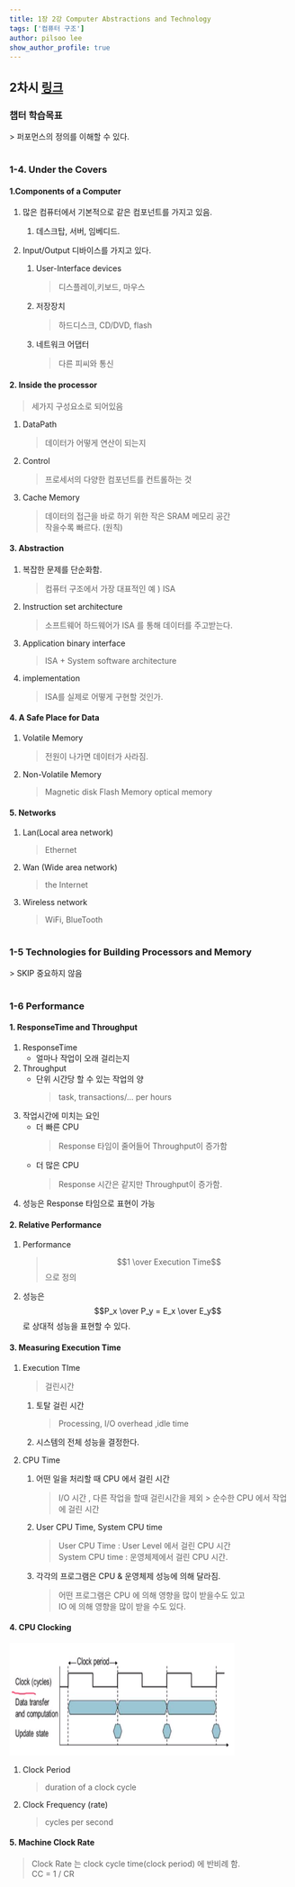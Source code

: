 ```yaml
---
title: 1장 2강 Computer Abstractions and Technology
tags: ['컴퓨터 구조']
author: pilsoo lee
show_author_profile: true
---
```



<h2>2차시 <a href="http://www.kocw.net/home/cview.do?lid=83030621fe62e08e">링크</a></h2>

<h3>챕터 학습목표</h3>
> 퍼포먼스의 정의를 이해할 수 있다.

#

<h3>1-4. Under the Covers</h3>
<h4>1.Components of a Computer</h4>

1.  많은 컴퓨터에서 기본적으로 같은 컴포넌트를 가지고 있음.
    1. 데스크탑, 서버, 임베디드.
    
2. Input/Output 디바이스를 가지고 있다.

    1. User-Interface devices
        > 디스플레이,키보드, 마우스
    2. 저장장치
        > 하드디스크, CD/DVD, flash
    3. 네트워크 어댑터
        > 다른 피씨와 통신
        
<h4>2. Inside the processor</h4>

> 세가지 구성요소로 되어있음
1. DataPath
    > 데이터가 어떻게 연산이 되는지
2. Control
    > 프로세서의 다양한 컴포넌트를 컨트롤하는 것
3. Cache Memory
    > 데이터의 접근을 바로 하기 위한 작은 SRAM 메모리 공간  
    작을수록 빠르다. (원칙)
        
    
<h4>3. Abstraction</h4>

1. 복잡한 문제를 단순화함.  
    > 컴퓨터 구조에서 가장 대표적인 예 ) ISA
2.  Instruction set architecture
    > 소프트웨어 하드웨어가 ISA 를 통해 데이터를 주고받는다.
3. Application binary interface
    > ISA + System software architecture
4. implementation
    > ISA를 실제로 어떻게 구현할 것인가.

<h4>4. A Safe Place for Data</h4>

1. Volatile Memory
    > 전원이 나가면 데이터가 사라짐.
2. Non-Volatile Memory
    > Magnetic disk
    > Flash Memory
    > optical memory

<h4>5. Networks </h4>

1. Lan(Local area network)
    > Ethernet
2. Wan (Wide area network)
    > the Internet
3. Wireless network
    > WiFi, BlueTooth
    
#
 
<h3>1-5 Technologies for Building Processors and Memory</h3>
> SKIP 중요하지 않음

#

<h3>1-6 Performance</h3>

<h4>1. ResponseTime and Throughput</h4>

1. ResponseTime
    - 얼마나 작업이 오래 걸리는지
2. Throughput
    - 단위 시간당 할 수 있는 작업의 양
        >task, transactions/... per hours
3. 작업시간에 미치는 요인
    - 더 빠른 CPU
        > Response 타임이 줄어들어 Throughput이 증가함
    - 더 많은 CPU
        > Response 시간은 같지만 Throughput이 증가함.
4. 성능은 Response 타임으로 표현이 가능
    
<h4>2. Relative Performance</h4>

1. Performance
    > $$1 \over Execution Time$$ 으로 정의
2. 성능은 $$P_x \over P_y = E_x \over E_y$$로 상대적 성능을 표현할 수 있다.

<h4>3. Measuring Execution Time</h4>

1. Execution TIme
    > 걸린시간
    1. 토탈 걸린 시간
        > Processing, I/O overhead ,idle time
    2. 시스템의 전체 성능을 결정한다.
    
2. CPU Time
    1. 어떤 일을 처리할 때 CPU 에서 걸린 시간
        > I/O 시간 , 다른 작업을 할때 걸린시간을 제외 > 순수한 CPU 에서 작업에 걸린 시간
    2. User CPU Time, System CPU time
        > User CPU Time : User Level 에서 걸린 CPU 시간  
         System CPU time : 운영체제에서 걸린 CPU 시간.
    3. 각각의 프로그램은 CPU & 운영체제 성능에 의해 달라짐.
        > 어떤 프로그램은 CPU 에 의해 영향을 많이 받을수도 있고  
        IO 에 의해 영향을 많이 받을 수도 있다.
        
<h4>4. CPU Clocking</h4>
<div>
    <img src="01.PNG" width="400" height="200" />  
</div>

1. Clock Period
    > duration of a clock cycle
2. Clock Frequency (rate)
    > cycles per second
        
<h4>5. Machine Clock Rate</h4>

> Clock Rate 는 clock cycle time(clock period) 에 반비례 함.  
CC = 1 / CR
